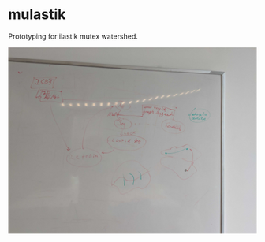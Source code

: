 # mulastik

Prototyping for ilastik mutex watershed.

![scheme](https://github.com/constantinpape/mulastik/blob/master/mutex-ilastik.jpg "Workflow scheme")
